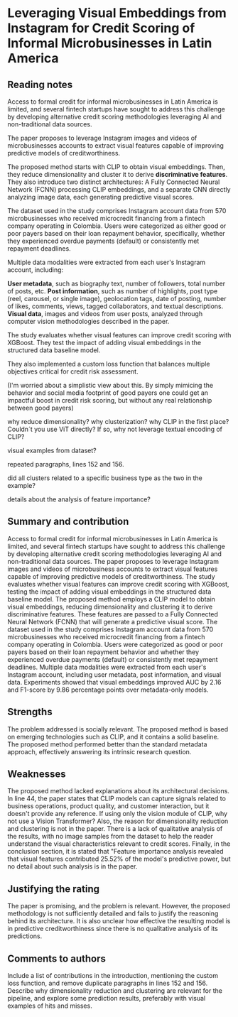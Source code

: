 # Leveraging Visual Embeddings from Instagram for Credit Scoring of Informal Microbusinesses in Latin America

## Reading notes

Access to formal credit for informal microbusinesses in Latin America is limited, and several fintech startups have sought to address this challenge by developing alternative credit scoring methodologies leveraging AI and non-traditional data sources.

The paper proposes to leverage Instagram images and videos of microbusinesses accounts to extract visual features capable of improving predictive models of creditworthiness.

The proposed method starts with CLIP to obtain visual embeddings. Then, they reduce dimensionality and cluster it to derive **discriminative features**. They also introduce two distinct architectures: A Fully Connected Neural Network (FCNN) processing CLIP embeddings, and a separate CNN directly analyzing image data, each generating predictive visual scores.

The dataset used in the study comprises Instagram account data from 570 microbusinesses who received microcredit financing from a fintech company operating in Colombia. Users were categorized as either good or poor payers based on their loan repayment behavior, specifically, whether they experienced overdue payments (default) or consistently met repayment deadlines.

Multiple data modalities were extracted from each user's Instagram account, including:

**User metadata**, such as biography text, number of followers, total number of posts, etc. **Post information**, such as number of highlights, post type (reel, carousel, or single image), geolocation tags, date of posting, number of likes, comments, views, tagged collaborators, and textual descriptions. **Visual data**, images and videos from user posts, analyzed through computer vision methodologies described in the paper.

The study evaluates whether visual features can improve credit scoring with XGBoost. They test the impact of adding visual embeddings in the structured data baseline model.

They also implemented a custom loss function that balances multiple objectives critical for credit risk assessment.

(I'm worried about a simplistic view about this. By simply mimicing the behavior and social media footprint of good payers one could get an impactful boost in credit risk scoring, but without any real relationship between good payers)

why reduce dimensionality? why clusterization? why CLIP in the first place? Couldn´t you use ViT directly? If so, why not leverage textual encoding of CLIP?

visual examples from dataset?

repeated paragraphs, lines 152 and 156.

did all clusters related to a specific business type as the two in the example?

details about the analysis of feature importance?
## Summary and contribution

Access to formal credit for informal microbusinesses in Latin America is limited, and several fintech startups have sought to address this challenge by developing alternative credit scoring methodologies leveraging AI and non-traditional data sources. The paper proposes to leverage Instagram images and videos of microbusiness accounts to extract visual features capable of improving predictive models of creditworthiness. The study evaluates whether visual features can improve credit scoring with XGBoost, testing the impact of adding visual embeddings in the structured data baseline model. The proposed method employs a CLIP model to obtain visual embeddings, reducing dimensionality and clustering it to derive discriminative features. These features are passed to a Fully Connected Neural Network (FCNN) that will generate a predictive visual score. The dataset used in the study comprises Instagram account data from 570 microbusinesses who received microcredit financing from a fintech company operating in Colombia. Users were categorized as good or poor payers based on their loan repayment behavior and whether they experienced overdue payments (default) or consistently met repayment deadlines. Multiple data modalities were extracted from each user's Instagram account, including user metadata, post information, and visual data. Experiments showed that visual embeddings improved AUC by 2.16 and F1-score by 9.86 percentage points over metadata-only models.
## Strengths

The problem addressed is socially relevant. The proposed method is based on emerging technologies such as CLIP, and it contains a solid baseline. The proposed method performed better than the standard metadata approach, effectively answering its intrinsic research question.

## Weaknesses

The proposed method lacked explanations about its architectural decisions. In line 44, the paper states that CLIP models can capture signals related to business operations, product quality, and customer interaction, but it doesn't provide any reference. If using only the vision module of CLIP, why not use a Vision Transformer? Also, the reason for dimensionality reduction and clustering is not in the paper. There is a lack of qualitative analysis of the results, with no image samples from the dataset to help the reader understand the visual characteristics relevant to credit scores. Finally, in the conclusion section, it is stated that "Feature importance analysis revealed that visual features contributed 25.52% of the model's predictive power, but no detail about such analysis is in the paper.

## Justifying the rating

The paper is promising, and the problem is relevant. However, the proposed methodology is not sufficiently detailed and fails to justify the reasoning behind its architecture. It is also unclear how effective the resulting model is in predictive creditworthiness since there is no qualitative analysis of its predictions.

## Comments to authors

Include a list of contributions in the introduction, mentioning the custom loss function, and remove duplicate paragraphs in lines 152 and 156. Describe why dimensionality reduction and clustering are relevant for the pipeline, and explore some prediction results, preferably with visual examples of hits and misses.
